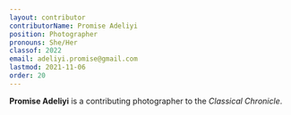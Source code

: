 ```yaml
---
layout: contributor
contributorName: Promise Adeliyi
position: Photographer
pronouns: She/Her
classof: 2022
email: adeliyi.promise@gmail.com
lastmod: 2021-11-06
order: 20
---
```

**Promise Adeliyi** is a contributing photographer to the *Classical Chronicle*.
